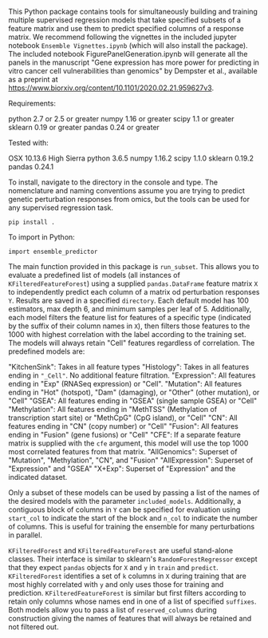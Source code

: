 This Python package contains tools for simultaneously building and training multiple supervised regression models that take specified subsets of a feature matrix and use them to predict specified columns of a response matrix. We recommend following the vignettes in the included jupyter notebook `Ensemble Vignettes.ipynb` (which will also install the package). The included notebook FigurePanelGeneration.ipynb will generate all the panels in the manuscript "Gene expression has more power for predicting in vitro cancer cell vulnerabilities than genomics" by Dempster et al., available as a preprint at https://www.biorxiv.org/content/10.1101/2020.02.21.959627v3. 

Requirements:

python 2.7 or 2.5 or greater
numpy 1.16 or greater
scipy 1.1 or greater
sklearn 0.19 or greater
pandas 0.24 or greater

Tested with:

OSX 10.13.6 High Sierra
python 3.6.5
numpy 1.16.2
scipy 1.1.0
sklearn 0.19.2
pandas 0.24.1

To install, navigate to the directory in the console and type. The nomenclature and naming conventions assume you are trying to predict genetic perturbation responses from omics, but the tools can be used for any supervised regression task.

    pip install .

To import in Python:

    import ensemble_predictor

The main function provided in this package is `run_subset`. This allows you to evaluate a predefined list of models (all instances of `KFilteredFeatureForest`) using a supplied `pandas.DataFrame` feature matrix `X` to independently predict each column of a matrix od perturbation responses `Y`. Results are saved in a specified `directory`. Each default model has 100 estimators, max depth 6, and minimum samples per leaf of 5. Additionally, each model filters the feature list for features of a specific type (indicated by the suffix of their column names in `X`), then filters those features to the 1000 with highest correlation with the label according to the training set. The models will always retain "Cell" features regardless of correlation. The predefined models are:

"KitchenSink": Takes in all feature types
"Histology": Takes in all features ending in `"_Cell"`. No additional feature filtration.
"Expression": All features ending in "Exp" (RNASeq expression) or "Cell". 
"Mutation": All features ending in "Hot" (hotspot), "Dam" (damaging), or "Other" (other mutation), or "Cell"
"GSEA": All features ending in "GSEA" (single sample GSEA) or "Cell"
"Methylation": All features ending in   "MethTSS" (Methylation of transcription start site) or "MethCpG" (CpG island), or "Cell" 
"CN": All features ending in "CN" (copy number) or "Cell"
"Fusion": All features ending in "Fusion" (gene fusions) or "Cell"
"CFE": If a separate feature matrix is supplied with the `cfe` argument, this model will use the top 1000 most correlated features from that matrix.
"AllGenomics": Superset of "Mutation", "Methylation", "CN", and "Fusion"
"AllExpression": Superset of "Expression" and "GSEA"
"X+Exp": Superset of "Expression" and the indicated dataset.

Only a subset of these models can be used by passing a list of the names of the desired models with the parameter `included_models`. Additionally, a contiguous block of columns in `Y` can be specified for evaluation using `start_col` to indicate the start of the block and `n_col` to indicate the number of columns. This is useful for training the ensemble for many perturbations in parallel.

`KFilteredForest` and `KFilteredFeatureForest` are useful stand-alone classes. Their interface is similar to sklearn's `RandomForestRegressor` except that they expect `pandas` objects for `X` and `y` in `train` and `predict`. `KFilteredForest` identifies a set of `k` columns in `X` during training that are most highly correlated with `y` and only uses those for training and prediction. `KFilteredFeatureForest` is similar but first filters according to retain only columns whose names end in one of a list of specified `suffixes`. Both models allow you to pass a list of `reserved_columns` during construction giving the names of features that will always be retained and not filtered out. 